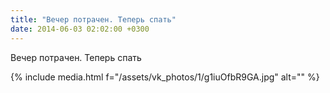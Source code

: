```yaml
---
title: "Вечер потрачен. Теперь спать"
date: 2014-06-03 02:02:00 +0300
---
```


Вечер потрачен. Теперь спать

{% include media.html f="/assets/vk_photos/1/g1iuOfbR9GA.jpg" alt="" %}
